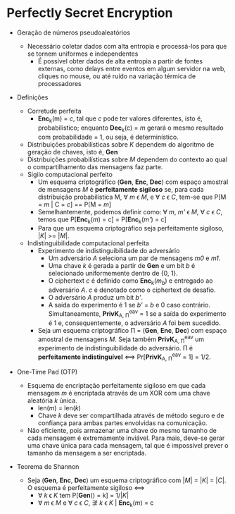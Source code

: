 # Perfectly Secret Encryption

- Geração de números pseudoaleatórios
	- Necessário coletar dados com alta entropia e processá-los para que se tornem uniformes e independentes
		- É possível obter dados de alta entropia a partir de fontes externas, como delays entre eventos em algum servidor na web, cliques no mouse, ou até ruído na variação térmica de processadores

- Definições
	- Corretude perfeita
		- **Enc**<sub>k</sub>(m) = *c*, tal que *c* pode ter valores diferentes, isto é, probabilístico; enquanto **Dec**<sub>k</sub>(c) = *m* gerará o mesmo resultado com probabilidade = 1, ou seja, é determinístico.
	- Distribuições probabilísticas sobre *K* dependem do algoritmo de geração de chaves, isto é, **Gen**
	- Distribuições probabilísticas sobre *M* dependem do contexto ao qual o compartilhamento das mensagens faz parte. 
	- Sigilo computacional perfeito
		- Um esquema criptográfico (**Gen**, **Enc**, **Dec**) com espaço amostral de mensagens *M* é **perfeitamente sigiloso** se, para cada distribuição probabilística M, ∀ *m* ϵ *M*, e ∀ *c* ϵ *C*, tem-se que  P[M = *m* | C = *c*] == P[M = *m*]
		- Semelhantemente, podemos definir como: ∀ *m*, *m'* ϵ *M*, ∀ *c* ϵ *C*, temos que P[**Enc**<sub>k</sub>(*m*) = c] = P[**Enc**<sub>k</sub>(*m'*) = c]
		- Para que um esquema criptográfico seja perfeitamente sigiloso,  |*K*| >= |*M*|.
	- Indistinguibilidade computacional perfeita
		- Experimento de indistinguibilidade do adversário
			- Um adversário *A* seleciona um par de mensagens *m0* e *m1*.
			- Uma chave *k* é gerada a partir de **Gen** e um bit *b* é selecionado uniformemente dentro de {0, 1}. 
			- O ciphertext *c* é definido como **Enc**<sub>k</sub>(*m*<sub>b</sub>) e entregado ao adversário *A*. *c* é denotado como o ciphertext de desafio.
			- O adversário *A* produz um bit *b'*.
			- A saída do experimento é 1 se *b'* = *b* e 0 caso contrário. Simultaneamente, **PrivK**<sub>A, Π</sub><sup>eav</sup> = 1 se a saída do experimento é 1 e, consequentemente, o adversário *A* foi bem sucedido. 
		- Seja um esquema criptográfico Π = (**Gen**, **Enc**, **Dec**) com espaço amostral de mensagens *M*. Seja também **PrivK**<sub>A, Π</sub><sup>eav</sup> um experimento de indistinguibilidade do adversário. Π é **perfeitamente indistinguível** ⟺ Pr[**PrivK**<sub>A, Π</sub><sup>eav</sup> = 1] = 1/2.

- One-Time Pad (OTP)
	- Esquema de encriptação perfeitamente sigiloso em que cada mensagem *m* é encriptada através de um XOR com uma chave aleatória *k* única.
		- len(*m*) = len(*k*)
		- Chave *k* deve ser compartilhada através de método seguro e de confiança para ambas partes envolvidas na comunicação.
	- Não eficiente, pois armazenar uma chave do mesmo tamanho de cada mensagem é extremamente inviável. Para mais, deve-se gerar uma chave única para cada mensagem, tal que é impossível prever o tamanho da mensagem a ser encriptada.

- Teorema de Shannon
	- Seja (**Gen**, **Enc**, **Dec**) um esquema criptográfico com |*M*| = |*K*| = |*C*|. O esquema é perfeitamente sigiloso ⟺ 
		- ∀ *k* ϵ *K* tem P[**Gen**() = k] = 1/|*K*|
		- ∀ *m* ϵ *M* e ∀ *c* ϵ *C*, ∃! *k* ϵ *K* | **Enc**<sub>k</sub>(*m*) = c
